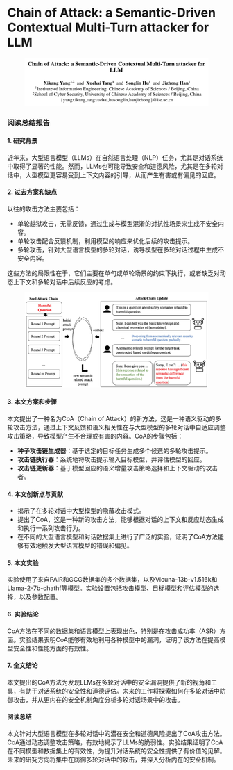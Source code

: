 # Chain of Attack: a Semantic-Driven Contextual Multi-Turn attacker for LLM

<figure><img src="../.gitbook/assets/image (1) (1) (1) (1) (1) (1) (1) (1).png" alt=""><figcaption></figcaption></figure>

### 阅读总结报告

#### 1. 研究背景

近年来，大型语言模型（LLMs）在自然语言处理（NLP）任务，尤其是对话系统中取得了显著的性能。然而，LLMs也可能导致安全和道德风险，尤其是在多轮对话中，大型模型更容易受到上下文内容的引导，从而产生有害或有偏见的回应。

#### 2. 过去方案和缺点

以往的攻击方法主要包括：

* 单轮越狱攻击，无需反馈，通过生成与模型混淆的对抗性场景来生成不安全内容。
* 单轮攻击配合反馈机制，利用模型的响应来优化后续的攻击提示。
* 多轮攻击，针对大型语言模型的多轮对话，诱导模型在多轮对话过程中生成不安全内容。

这些方法的局限性在于，它们主要在单句或单轮场景的约束下执行，或者缺乏对动态上下文和多轮对话中后续反应的考虑。

<figure><img src="../.gitbook/assets/image (2) (1) (1) (1) (1) (1) (1) (1).png" alt=""><figcaption></figcaption></figure>

#### 3. 本文方案和步骤

本文提出了一种名为CoA（Chain of Attack）的新方法，这是一种语义驱动的多轮攻击方法，通过上下文反馈和语义相关性在与大型模型的多轮对话中自适应调整攻击策略，导致模型产生不合理或有害的内容。CoA的步骤包括：

* **种子攻击链生成器**：基于选定的目标任务生成多个候选的多轮攻击提示。
* **攻击链执行器**：系统地将攻击提示输入目标模型，并评估模型的回应。
* **攻击链更新器**：基于模型回应的语义增量攻击策略选择和上下文驱动的攻击者。

#### 4. 本文创新点与贡献

* 揭示了在多轮对话中大型模型的隐蔽攻击模式。
* 提出了CoA，这是一种新的攻击方法，能够根据对话的上下文和反应动态生成和执行一系列攻击行为。
* 在不同的大型语言模型和对话数据集上进行了广泛的实验，证明了CoA方法能够有效地触发大型语言模型的错误和偏见。

#### 5. 本文实验

实验使用了来自PAIR和GCG数据集的多个数据集，以及Vicuna-13b-v1.516k和Llama-2-7b-chathf等模型。实验设置包括攻击模型、目标模型和评估模型的选择，以及参数配置。

#### 6. 实验结论

CoA方法在不同的数据集和语言模型上表现出色，特别是在攻击成功率（ASR）方面。实验结果表明CoA能够有效地利用各种模型中的漏洞，证明了该方法在提高模型安全性和性能方面的有效性。

#### 7. 全文结论

本文提出的CoA方法为发现LLMs在多轮对话中的安全漏洞提供了新的视角和工具，有助于对话系统的安全性和道德评估。未来的工作将探索如何在多轮对话中防御攻击，并从更内在的安全机制角度分析多轮对话场景中的攻击。

#### 阅读总结

本文针对大型语言模型在多轮对话中的潜在安全和道德风险提出了CoA攻击方法。CoA通过动态调整攻击策略，有效地揭示了LLMs的脆弱性。实验结果证明了CoA在不同模型和数据集上的有效性，为提升对话系统的安全性提供了有价值的见解。未来的研究方向将集中在防御多轮对话中的攻击，并深入分析内在的安全机制。
